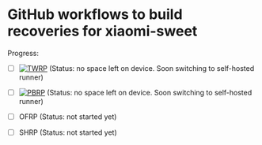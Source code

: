# GitHub workflows to build recoveries for xiaomi-sweet
Progress:
- [ ] [![TWRP](https://github.com/ValerieOSS/recovery-device_xiaomi_sweet/actions/workflows/twrp.yml/badge.svg?branch=android-11)](https://github.com/ValerieOSS/recovery-device_xiaomi_sweet/actions/workflows/twrp.yml) (Status: no space left on device. Soon switching to self-hosted runner)
- [ ] [![PBRP](https://github.com/ValerieOSS/recovery-device_xiaomi_sweet/actions/workflows/pbrp.yml/badge.svg)](https://github.com/ValerieOSS/recovery-device_xiaomi_sweet/actions/workflows/pbrp.yml) (Status: no space left on device. Soon switching to self-hosted runner)
- [ ] OFRP (Status: not started yet)
- [ ] SHRP (Status: not started yet)

